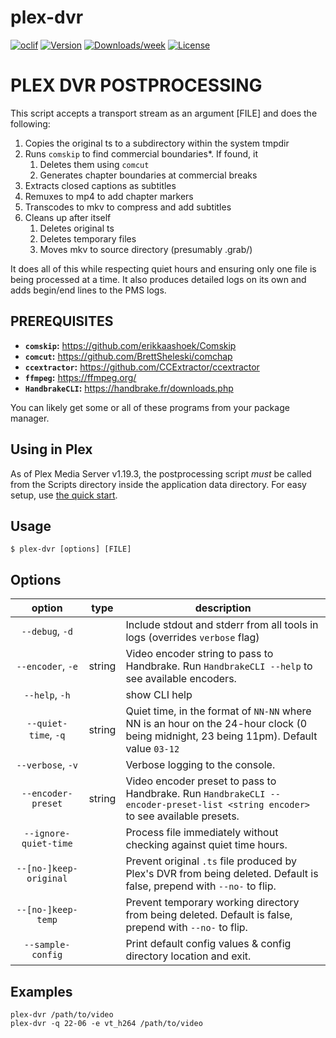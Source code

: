 plex-dvr
========

[![oclif](https://img.shields.io/badge/cli-oclif-brightgreen.svg)](https://oclif.io)
[![Version](https://img.shields.io/npm/v/plex-dvr.svg)](https://npmjs.org/package/plex-dvr)
[![Downloads/week](https://img.shields.io/npm/dw/plex-dvr.svg)](https://npmjs.org/package/plex-dvr)
[![License](https://img.shields.io/npm/l/plex-dvr.svg)](https://github.com/gesa/plex-dvr/blob/master/package.json)

# PLEX DVR POSTPROCESSING

This script accepts a transport stream as an argument [FILE] and does
the following:

1. Copies the original ts to a subdirectory within the system tmpdir
2. Runs `comskip` to find commercial boundaries*. If found, it
    1. Deletes them using `comcut`
    2. Generates chapter boundaries at commercial breaks
3. Extracts closed captions as subtitles
4. Remuxes to mp4 to add chapter markers
5. Transcodes to mkv to compress and add subtitles
6. Cleans up after itself
    1. Deletes original ts
    2. Deletes temporary files
    3. Moves mkv to source directory (presumably .grab/)

It does all of this while respecting quiet hours and ensuring only one file is being processed at a time. It also produces detailed logs on its own and adds begin/end lines to the PMS logs.

## PREREQUISITES

- **`comskip`:** https://github.com/erikkaashoek/Comskip
- **`comcut`:** https://github.com/BrettSheleski/comchap
- **`ccextractor`:** https://github.com/CCExtractor/ccextractor
- **`ffmpeg`:** https://ffmpeg.org/
- **`HandbrakeCLI`:** https://handbrake.fr/downloads.php

You can likely get some or all of these programs from your package manager.

## Using in Plex

As of Plex Media Server v1.19.3, the postprocessing script _must_ be called from the Scripts directory inside the application data directory. For easy setup, use [the quick start](https://github.com/gesa/plex-dvr-run).

## Usage

```shell script
$ plex-dvr [options] [FILE]
```

## Options

| option | type | description |
| :-: |:-: | --- |
| `--debug`, `-d` | | Include stdout and stderr from all tools in logs (overrides `verbose` flag) |
| `--encoder`, `-e` | string | Video encoder string to pass to Handbrake. Run `HandbrakeCLI --help` to see available encoders. |
| `--help`, `-h` | | show CLI help |
| `--quiet-time`, `-q` | string | Quiet time, in the format of `NN-NN` where NN is an hour on the 24-hour clock (0 being midnight, 23 being 11pm). Default value `03-12` |
| `--verbose`, `-v` |  | Verbose logging to the console. |
| `--encoder-preset` | string | Video encoder preset to pass to Handbrake. Run `HandbrakeCLI --encoder-preset-list <string encoder>` to see available presets. |
| `--ignore-quiet-time` | | Process file immediately without checking against quiet time hours. |
| `--[no-]keep-original` | | Prevent original `.ts` file produced by Plex's DVR from being deleted. Default is false, prepend with `--no-` to flip. |
| `--[no-]keep-temp` | | Prevent temporary working directory from being deleted.  Default is false, prepend with `--no-` to flip. |
| `--sample-config` | | Print default config values & config directory location and exit. |

## Examples

```shell script
plex-dvr /path/to/video
plex-dvr -q 22-06 -e vt_h264 /path/to/video
```
